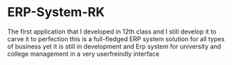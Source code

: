 # ERP-System-RK
The first application that I developed in 12th class and I still develop it to carve it to perfection this is a full-fledged ERP system solution for all types of business yet it is still in development and Erp system for university and college management in a very userfreindly interface   

